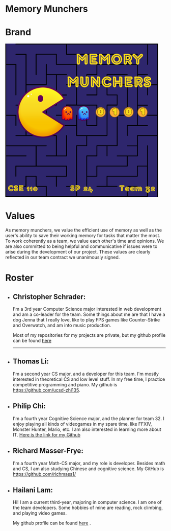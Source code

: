# Memory Munchers

# Brand

![memory munchers logo](misc/memory-munchers_480.png)

# Values

As memory munchers, we value the efficient use of memory as well as the user's ability to save their working memory for tasks that matter the most. To work coherently as a team, we value each other's time and opinions. We are also committed to being helpful and communicative if issues were to arise during the development of our project. These values are clearly reflected in our team contract we unanimously signed.

# Roster

- ## **Christopher Schrader**:
    I'm a 3rd year Computer Science major interested in web development and am a co-leader for the team. Some things about me are that I have a dog Jenna that I really love, like to play FPS games like Counter-Strike and Overwatch, and am into music production.

    Most of my repositories for my projects are private, but my github profile can be found [here](https://github.com/chris-529)

    ---
- ## **Thomas Li**:
  I'm a second year CS major, and a developer for this team. I'm mostly interested in theoretical CS and low level stuff. In my free time, I practice competitive programming and piano. My github is https://github.com/ucsd-zhl135.
  
- ## **Philip Chi**:
  I'm a fourth year Cognitive Science major, and the planner for team 32. I enjoy playing all kinds of videogames in my spare time, like FFXIV, Monster Hunter, Mario, etc. I am also interested in learning more about IT. [Here is the link for my Github](https://github.com/philchi)

- ## **Richard Masser-Frye**:
  I'm a fourth year Math-CS major, and my role is developer. Besides math and CS, I am also studying Chinese and cognitive science. My GitHub is https://github.com/richmass1/

- ## **Hailani Lam**:
  Hi! I am a current third-year, majoring in computer science. I am one of the team developers. Some hobbies of mine are reading, rock climbing, and playing video games.
  
  My github profile can be found [here](https://github.com/hlani) . 
